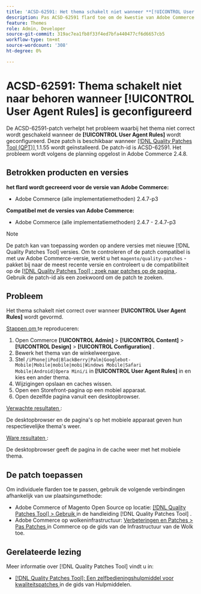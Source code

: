 ```yaml
---
title: 'ACSD-62591: Het thema schakelt niet wanneer **[!UICONTROL User Agent Rules]* gevormd'
description: Pas ACSD-62591 flard toe om de kwestie van Adobe Commerce te bevestigen waar het thema niet behoorlijk schakelt wanneer **[!UICONTROL User Agent Rules] ** wordt gevormd.
feature: Themes
role: Admin, Developer
source-git-commit: 319ac7ea1fb8f33f4ed7bfa440477cf6d6657cb5
workflow-type: tm+mt
source-wordcount: '308'
ht-degree: 0%

---
```



# ACSD-62591: Thema schakelt niet naar behoren wanneer [!UICONTROL User Agent Rules] is geconfigureerd

De ACSD-62591-patch verhelpt het probleem waarbij het thema niet correct wordt geschakeld wanneer de **[!UICONTROL User Agent Rules]** wordt geconfigureerd. Deze patch is beschikbaar wanneer [[!DNL Quality Patches Tool (QPT)] ](https://experienceleague.adobe.com/help/tools/quality-patches-tool/quality-patches-tool-to-self-serve-quality-patches.md) 1.1.55 wordt geïnstalleerd. De patch-id is ACSD-62591. Het probleem wordt volgens de planning opgelost in Adobe Commerce 2.4.8.

## Betrokken producten en versies

**het flard wordt gecreeerd voor de versie van Adobe Commerce:**
* Adobe Commerce (alle implementatiemethoden) 2.4.7-p3

**Compatibel met de versies van Adobe Commerce:**
* Adobe Commerce (alle implementatiemethoden) 2.4.7 - 2.4.7-p3

>[!NOTE]
>
>De patch kan van toepassing worden op andere versies met nieuwe [!DNL Quality Patches Tool] versies. Om te controleren of de patch compatibel is met uw Adobe Commerce-versie, werkt u het `magento/quality-patches` -pakket bij naar de meest recente versie en controleert u de compatibiliteit op de [[!DNL Quality Patches Tool] : zoek naar patches op de pagina ](https://experienceleague.adobe.com/tools/commerce-quality-patches/index.html) . Gebruik de patch-id als een zoekwoord om de patch te zoeken.

## Probleem

Het thema schakelt niet correct over wanneer **[!UICONTROL User Agent Rules]** wordt gevormd.

<u> Stappen om </u> te reproduceren:

1. Open Commerce **[!UICONTROL Admin]** > **[!UICONTROL Content]** > **[!UICONTROL Design]** > **[!UICONTROL Configuration]** .
1. Bewerk het thema van de winkelweergave.
1. Stel `/iPhone|iPod|BlackBerry|Palm|Googlebot-Mobile|Mobile|mobile|mobi|Windows Mobile|Safari Mobile|Android|Opera Mini/i` in **[!UICONTROL User Agent Rules]** in en kies een ander thema.
1. Wijzigingen opslaan en caches wissen.
1. Open een Storefront-pagina op een mobiel apparaat.
1. Open dezelfde pagina vanuit een desktopbrowser.

<u> Verwachte resultaten </u>:

De desktopbrowser en de pagina&#39;s op het mobiele apparaat geven hun respectievelijke thema&#39;s weer.

<u> Ware resultaten </u>:

De desktopbrowser geeft de pagina in de cache weer met het mobiele thema.

## De patch toepassen

Om individuele flarden toe te passen, gebruik de volgende verbindingen afhankelijk van uw plaatsingsmethode:

* Adobe Commerce of Magento Open Source op locatie: [[!DNL Quality Patches Tool]  > Gebruik ](/help/tools/quality-patches-tool/usage.md) in de handleiding [!DNL Quality Patches Tool] .
* Adobe Commerce op wolkeninfrastructuur: [ Verbeteringen en Patches > Pas Patches ](https://experienceleague.adobe.com/docs/commerce-cloud-service/user-guide/develop/upgrade/apply-patches.html) in Commerce op de gids van de Infrastructuur van de Wolk toe.


## Gerelateerde lezing

Meer informatie over [!DNL Quality Patches Tool] vindt u in:

* [[!DNL Quality Patches Tool]: Een zelfbedieningshulpmiddel voor kwaliteitspatches ](/help/tools/quality-patches-tool/quality-patches-tool-to-self-serve-quality-patches.md) in de gids van Hulpmiddelen.
